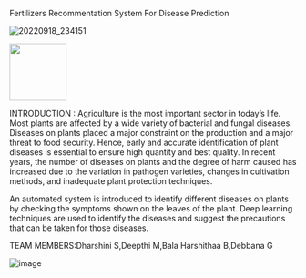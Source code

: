 Fertilizers Recommentation System For Disease Prediction

![20220918_234151](https://user-images.githubusercontent.com/53814610/195548115-69530cf3-e700-481e-bb3b-aa95baad23a2.jpeg)

<img src="https://your-image-url.type](https://user-images.githubusercontent.com/53814610/195548115-69530cf3-e700-481e-bb3b-aa95baad23a2.jpeg" width="100" height="100">


INTRODUCTION :
                                 Agriculture is the most important sector in today’s life. Most plants are affected by a wide variety of bacterial and fungal diseases. Diseases on plants placed a major constraint on the production and a major threat to food security. Hence, early and accurate identification of plant diseases is essential to ensure high quantity and best quality. In recent years, the number of diseases on plants and the degree of harm caused has increased due to the variation in pathogen varieties, changes in cultivation methods, and inadequate plant protection techniques. 

An automated system is introduced to identify different diseases on plants by checking the symptoms shown on the leaves of the plant. Deep learning techniques are used to identify the diseases and suggest the precautions that can be taken for those diseases. 

TEAM MEMBERS:Dharshini S,Deepthi M,Bala Harshithaa B,Debbana G

![image](https://user-images.githubusercontent.com/53814728/190921919-94303922-aac3-4b5a-aff1-a46440797a1a.png)


                                    
